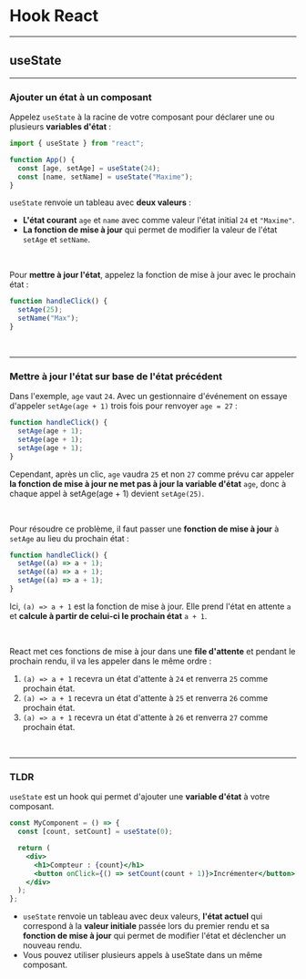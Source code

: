 # Hook React

---

## useState

---

### Ajouter un état à un composant

Appelez `useState` à la racine de votre composant pour déclarer une ou plusieurs **variables d'état** :

```jsx
import { useState } from "react";

function App() {
  const [age, setAge] = useState(24);
  const [name, setName] = useState("Maxime");
}
```

`useState` renvoie un tableau avec **deux valeurs** :

- **L'état courant** `age` et `name` avec comme valeur l'état initial `24` et `"Maxime"`.
- **La fonction de mise à jour** qui permet de modifier la valeur de l'état `setAge` et `setName`.

<br>

Pour **mettre à jour l'état**, appelez la fonction de mise à jour avec le prochain état :

```jsx
function handleClick() {
  setAge(25);
  setName("Max");
}
```

<br>

---

### Mettre à jour l'état sur base de l'état précédent

Dans l'exemple, `age` vaut `24`. Avec un gestionnaire d'événement on essaye d'appeler `setAge(age + 1)` trois fois pour renvoyer `age = 27` :

```jsx
function handleClick() {
  setAge(age + 1);
  setAge(age + 1);
  setAge(age + 1);
}
```

Cependant, après un clic, `age` vaudra `25` et non `27` comme prévu car appeler **la fonction de mise à jour ne met pas à jour la variable d'état** `age`, donc à chaque appel à setAge(age + 1) devient `setAge(25)`.

<br>

Pour résoudre ce problème, il faut passer une **fonction de mise à jour** à `setAge` au lieu du prochain état :

```jsx
function handleClick() {
  setAge((a) => a + 1);
  setAge((a) => a + 1);
  setAge((a) => a + 1);
}
```

Ici, `(a) => a + 1` est la fonction de mise à jour. Elle prend l'état en attente `a` et **calcule à partir de celui-ci le prochain état** `a + 1`.

<br>

React met ces fonctions de mise à jour dans une **file d'attente** et pendant le prochain rendu, il va les appeler dans le même ordre :

1. `(a) => a + 1` recevra un état d'attente à `24` et renverra `25` comme prochain état.
2. `(a) => a + 1` recevra un état d'attente à `25` et renverra `26` comme prochain état.
3. `(a) => a + 1` recevra un état d'attente à `26` et renverra `27` comme prochain état.

<br>

---

### TLDR

`useState` est un hook qui permet d'ajouter une **variable d'état** à votre composant.

```jsx
const MyComponent = () => {
  const [count, setCount] = useState(0);

  return (
    <div>
      <h1>Compteur : {count}</h1>
      <button onClick={() => setCount(count + 1)}>Incrémenter</button>
    </div>
  );
};
```

- `useState` renvoie un tableau avec deux valeurs, **l'état actuel** qui correspond à la **valeur initiale** passée lors du premier rendu et sa **fonction de mise à jour** qui permet de modifier l'état et déclencher un nouveau rendu.
- Vous pouvez utiliser plusieurs appels à useState dans un même composant.
